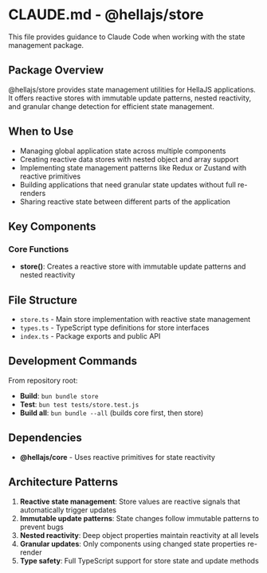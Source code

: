 # CLAUDE.md - @hellajs/store

This file provides guidance to Claude Code when working with the state management package.

## Package Overview

@hellajs/store provides state management utilities for HellaJS applications. It offers reactive stores with immutable update patterns, nested reactivity, and granular change detection for efficient state management.

## When to Use

- Managing global application state across multiple components
- Creating reactive data stores with nested object and array support
- Implementing state management patterns like Redux or Zustand with reactive primitives
- Building applications that need granular state updates without full re-renders
- Sharing reactive state between different parts of the application

## Key Components

### Core Functions
- **store()**: Creates a reactive store with immutable update patterns and nested reactivity

## File Structure

- `store.ts` - Main store implementation with reactive state management
- `types.ts` - TypeScript type definitions for store interfaces
- `index.ts` - Package exports and public API

## Development Commands

From repository root:
- **Build**: `bun bundle store`
- **Test**: `bun test tests/store.test.js`
- **Build all**: `bun bundle --all` (builds core first, then store)

## Dependencies

- **@hellajs/core** - Uses reactive primitives for state reactivity

## Architecture Patterns

1. **Reactive state management**: Store values are reactive signals that automatically trigger updates
2. **Immutable update patterns**: State changes follow immutable patterns to prevent bugs
3. **Nested reactivity**: Deep object properties maintain reactivity at all levels
4. **Granular updates**: Only components using changed state properties re-render
5. **Type safety**: Full TypeScript support for store state and update methods